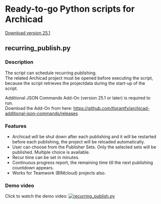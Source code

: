 # Ready-to-go Python scripts for Archicad

[Download version 25.1](https://github.com/tlorantfy/archicad-python-scripts/archive/refs/tags/25.1.zip)

## recurring_publish.py

### Description
The script can schedule recurring publishing.  
The related Archicad project must be opened before executing the script, because the script retrieves the projectdata during the start-up of the script.

Additional JSON Commands Add-On (version 25.1 or later) is required to run.  
Download the Add-On from here: https://github.com/tlorantfy/archicad-additional-json-commands/releases

### Features

* Archicad will be shut down after each publishing and it will be restarted before each publishing, the project will be reloaded automatically.
* User can choose from the Publisher Sets. Only the selected sets will be published. Multiple choice is available.
* Recur time can be set in minutes.
* Continuous progress report, the remaining time till the next publishing countdown appears.
* Works for Teamwork (BIMcloud) projects also.

### Demo video
Click to watch the demo video:
[![recurring_publish.py](https://j.gifs.com/lRY80V.gif)](https://ttprivatenew.s3.amazonaws.com/pulse/lorantfyt/attachments/16911630/archicad_recurring_publish_demo.mp4)
